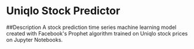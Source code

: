 # Uniqlo Stock Predictor

##Description
A stock prediction time series machine learning model created with Facebook's Prophet algorithm trained on Uniqlo stock prices on Jupyter Notebooks. 


